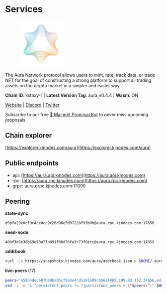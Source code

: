 # Services

<figure><img src="https://raw.githubusercontent.com/kj89/cosmos-images/main/logos/aura.png" width="150" alt=""><figcaption></figcaption></figure>

The Aura Network protocol allows users to mint, rate, track data,  or trade NFT for the goal of constructing a strong platform to  support all trading assets on the crypto market in a simpler and easier way

**Chain ID**: xstaxy-1 | **Latest Version Tag**: aura_v0.4.4 | **Wasm**: ON

[Website](https://aura.network) | [Discord](https://discord.gg/hpvF5QcWRf) | [Twitter](https://twitter.com/AuraNetworkHQ)



Subscribe to our free [🤖 Mainnet Proposal Bot](https://t.me/kjnodes_proposal_bot) to never miss upcoming proposals


## Chain explorer
[https://explorer.kjnodes.com/aura](https://explorer.kjnodes.com/aura)

## Public endpoints

* api: [https://aura.api.kjnodes.com](https://aura.api.kjnodes.com)
* rpc: [https://aura.rpc.kjnodes.com](https://aura.rpc.kjnodes.com)
* grpc: aura.grpc.kjnodes.com:17090

## Peering

**state-sync**

```text
d9bfa29e0cf9c4ce0cc9c26d98e5d97228f93b0b@aura.rpc.kjnodes.com:17656
```

**seed-node**

```text
400f3d9e30b69e78a7fb891f60d76fa3c73f0ecc@aura.rpc.kjnodes.com:17659
```

**addrbook**
```bash
curl -Ls https://snapshots.kjnodes.com/aura/addrbook.json > $HOME/.aura/config/addrbook.json
```

**live-peers** (17)
```bash
peers="a58b4dec687b60ba05cf9a3e4cd1181b09c0661f@65.109.93.152:34656,ed15ae05f17dd4e672eec0a96c38364d063b68dc@65.108.6.45:60756,edbd221ceecf4e0234fb60d617a025c6b0e56bf0@178.250.154.15:36656,f67f9a6f5121b6388c84812a812d5d6eca0b39e8@148.251.66.248:26656,3e7ef25f1c9829351936884618659167400eb0f1@142.132.149.171:26656,5d9146e9446df65ac30dd0a2dcb7e5887aaa6fa6@188.40.67.160:26656,a1f949c765bfc493ddd2e0e8477170bcc3b86a57@194.163.179.176:16656,41caa4106f68977e3a5123e56f57934a2d34a1c1@95.214.53.215:26966,dc9c2ab4055a2ef8ddca435e9d8c120969562f98@194.247.13.139:26656,358b375d2ed068e5670301760476637aa9ad79a0@51.79.19.15:30656,a60a9f3400cb978b313ad5a47d59f6c518ef2a04@3.135.201.61:26656,a19b89ebbf7331f435b8ef100ce501d2377922ea@209.126.116.182:26656,d9bfa29e0cf9c4ce0cc9c26d98e5d97228f93b0b@65.109.88.38:17656,e46238ddcf2113b70f59b417994c375e2d67e265@71.236.119.108:40656,0179528068da0dfaf61005cf5aa28793ca42b129@85.25.74.163:26656,abb367c73ef28fc90f5071e1258a23c0e5be17cd@103.107.183.89:26656,5ce29d0d9ef1230eab07444dd73745d68a832d6f@65.109.106.172:40656"
sed -i -e "s|^persistent_peers *=.*|persistent_peers = \"$peers\"|" $HOME/.aura/config/config.toml
```
